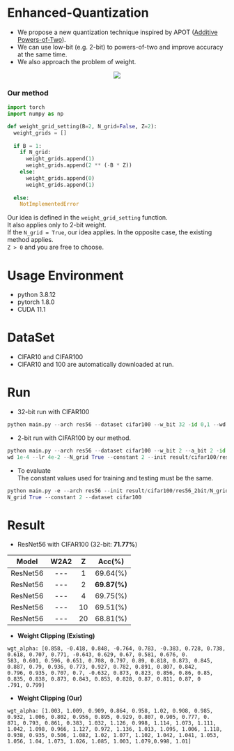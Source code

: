 # Enhanced-Quantization
* We propose a new quantization technique inspired by APOT ([Additive Powers-of-Two](https://arxiv.org/pdf/1909.13144.pdf)).  
* We can use low-bit (e.g. 2-bit) to powers-of-two and improve accuracy at the same time.  
* We also approach the problem of weight.

<p align="center">
<img src="https://user-images.githubusercontent.com/51831143/185300574-94f63f11-891d-4d22-9036-bb2fae4311f0.png">
</p>

### Our method
```python
import torch
import numpy as np

def weight_grid_setting(B=2, N_grid=False, Z=2):
  weight_grids = []
  
  if B = 1:
    if N_grid:
      weight_grids.append(1)
      weight_grids.append(2 ** (-B * Z))
    else:
      weight_grids.append(0)
      weight_grids.append(1)
      
  else:
    NotImplementedError
```
Our idea is defined in the ```weight_grid_setting``` function.  
It also applies only to 2-bit weight.   
If the ```N_grid = True```, our idea applies. In the opposite case, the existing method applies.  
```Z > 0``` and you are free to choose.

# Usage Environment
* python 3.8.12
* pytorch 1.8.0
* CUDA 11.1

# DataSet
* CIFAR10 and CIFAR100
* CIFAR10 and 100 are automatically downloaded at run.


# Run
* 32-bit run with CIFAR100
```python 
python main.py --arch res56 --dataset cifar100 --w_bit 32 -id 0,1 --wd 1e-4
```

* 2-bit run with CIFAR100 by our method.
```python
python main.py --arch res56 --dataset cifar100 --w_bit 2 --a_bit 2 -id 0,1 --
wd 1e-4 --lr 4e-2 --N_grid True --constant 2 --init result/cifar100/res56_32bit/model_best.pth.tar
```

* To evaluate  
The constant values used for training and testing must be the same.
```python
python main.py -e --arch res56 --init result/cifar100/res56_2bit/N_grid/model_best.pth.tar -e -id 0 --w_bit 2 --a_bit 2 --
N_grid True --constant 2 --dataset cifar100
```

# Result

* ResNet56 with CIFAR100 (32-bit: **71.77%**)

|**Model**|**W2A2**|**Z**|**Acc(%)**|
|:------:|:---:|:---:|:---:|
|ResNet56|---|1|69.64(%)|
|ResNet56|---|2|**69.87(%)**|
|ResNet56|---|4|69.75(%)|
|ResNet56|---|10|69.51(%)|
|ResNet56|---|20|68.81(%)|

* **Weight Clipping (Existing)**  
```
wgt_alpha: [0.858, -0.418, 0.848, -0.764, 0.783, -0.383, 0.728, 0.738, 0.618, 0.707, 0.771, -0.643, 0.629, 0.67, 0.581, 0.676, 0.
583, 0.601, 0.596, 0.651, 0.708, 0.797, 0.89, 0.818, 0.873, 0.845, 0.887, 0.79, 0.936, 0.773, 0.927, 0.782, 0.891, 0.807, 0.842,
0.796, 0.935, 0.707, 0.7, -0.632, 0.873, 0.823, 0.856, 0.86, 0.85, 0.835, 0.838, 0.873, 0.843, 0.853, 0.828, 0.87, 0.811, 0.87, 0
.791, 0.799]
```

* **Weight Clipping (Our)**  
```
wgt_alpha: [1.003, 1.009, 0.909, 0.864, 0.958, 1.02, 0.908, 0.985, 0.932, 1.006, 0.802, 0.956, 0.895, 0.929, 0.807, 0.905, 0.777, 0.
871, 0.793, 0.861, 0.383, 1.032, 1.126, 0.998, 1.114, 1.073, 1.111, 1.042, 1.098, 0.966, 1.127, 0.972, 1.136, 1.013, 1.095, 1.006, 1.118,
0.938, 0.935, 0.506, 1.082, 1.02, 1.077, 1.102, 1.042, 1.041, 1.053, 1.056, 1.04, 1.073, 1.026, 1.085, 1.003, 1.079,0.998, 1.01]
```
